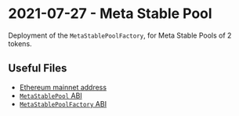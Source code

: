 # 2021-07-27 - Meta Stable Pool

Deployment of the `MetaStablePoolFactory`, for Meta Stable Pools of 2 tokens.

## Useful Files

- [Ethereum mainnet address](./output/mainnet.json)
- [`MetaStablePool` ABI](abi/MetaStablePool.json)
- [`MetaStablePoolFactory` ABI](abi/MetaStablePoolFactory.json)
